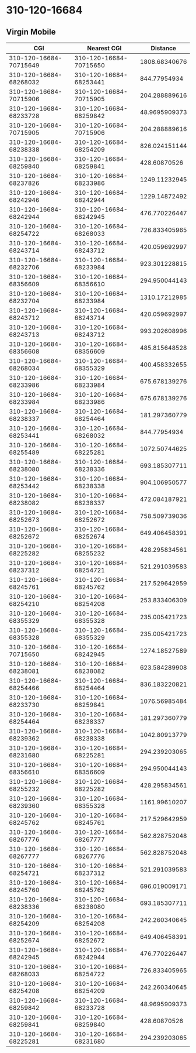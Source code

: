 # 310-120-16684
## Virgin Mobile


| CGI | Nearest CGI | Distance |
|-----|-------------|----------|
| 310-120-16684-70715649 | 310-120-16684-70715650 | 1808.68340676 |
| 310-120-16684-68268032 | 310-120-16684-68253441 | 844.77954934 |
| 310-120-16684-70715906 | 310-120-16684-70715905 | 204.288889616 |
| 310-120-16684-68233728 | 310-120-16684-68259842 | 48.9695909373 |
| 310-120-16684-70715905 | 310-120-16684-70715906 | 204.288889616 |
| 310-120-16684-68238338 | 310-120-16684-68254209 | 826.024151144 |
| 310-120-16684-68259840 | 310-120-16684-68259841 | 428.60870526 |
| 310-120-16684-68237826 | 310-120-16684-68233986 | 1249.11232945 |
| 310-120-16684-68242946 | 310-120-16684-68242944 | 1229.14872492 |
| 310-120-16684-68242944 | 310-120-16684-68242945 | 476.770226447 |
| 310-120-16684-68254722 | 310-120-16684-68268033 | 726.833405965 |
| 310-120-16684-68243714 | 310-120-16684-68243712 | 420.059692997 |
| 310-120-16684-68232706 | 310-120-16684-68233984 | 923.301228815 |
| 310-120-16684-68356609 | 310-120-16684-68356610 | 294.950044143 |
| 310-120-16684-68232704 | 310-120-16684-68233984 | 1310.17212985 |
| 310-120-16684-68243712 | 310-120-16684-68243714 | 420.059692997 |
| 310-120-16684-68243713 | 310-120-16684-68243712 | 993.202608996 |
| 310-120-16684-68356608 | 310-120-16684-68356609 | 485.815648528 |
| 310-120-16684-68268034 | 310-120-16684-68355329 | 400.458332655 |
| 310-120-16684-68233986 | 310-120-16684-68233984 | 675.678139276 |
| 310-120-16684-68233984 | 310-120-16684-68233986 | 675.678139276 |
| 310-120-16684-68238337 | 310-120-16684-68254464 | 181.297360779 |
| 310-120-16684-68253441 | 310-120-16684-68268032 | 844.77954934 |
| 310-120-16684-68255489 | 310-120-16684-68225281 | 1072.50744625 |
| 310-120-16684-68238080 | 310-120-16684-68238336 | 693.185307711 |
| 310-120-16684-68253442 | 310-120-16684-68238338 | 904.106950577 |
| 310-120-16684-68238082 | 310-120-16684-68238337 | 472.084187921 |
| 310-120-16684-68252673 | 310-120-16684-68252672 | 758.509739036 |
| 310-120-16684-68252672 | 310-120-16684-68252674 | 649.406458391 |
| 310-120-16684-68225282 | 310-120-16684-68255232 | 428.295834561 |
| 310-120-16684-68237312 | 310-120-16684-68254721 | 521.291039583 |
| 310-120-16684-68245761 | 310-120-16684-68245762 | 217.529642959 |
| 310-120-16684-68254210 | 310-120-16684-68254208 | 253.833406309 |
| 310-120-16684-68355329 | 310-120-16684-68355328 | 235.005421723 |
| 310-120-16684-68355328 | 310-120-16684-68355329 | 235.005421723 |
| 310-120-16684-70715650 | 310-120-16684-68242945 | 1274.18527589 |
| 310-120-16684-68238081 | 310-120-16684-68238082 | 623.584289908 |
| 310-120-16684-68254466 | 310-120-16684-68254464 | 836.183220821 |
| 310-120-16684-68233730 | 310-120-16684-68259841 | 1076.56985484 |
| 310-120-16684-68254464 | 310-120-16684-68238337 | 181.297360779 |
| 310-120-16684-68239362 | 310-120-16684-68238338 | 1042.80913779 |
| 310-120-16684-68231680 | 310-120-16684-68225281 | 294.239203065 |
| 310-120-16684-68356610 | 310-120-16684-68356609 | 294.950044143 |
| 310-120-16684-68255232 | 310-120-16684-68225282 | 428.295834561 |
| 310-120-16684-68239360 | 310-120-16684-68355328 | 1161.99610207 |
| 310-120-16684-68245762 | 310-120-16684-68245761 | 217.529642959 |
| 310-120-16684-68267776 | 310-120-16684-68267777 | 562.828752048 |
| 310-120-16684-68267777 | 310-120-16684-68267776 | 562.828752048 |
| 310-120-16684-68254721 | 310-120-16684-68237312 | 521.291039583 |
| 310-120-16684-68245760 | 310-120-16684-68245762 | 696.019009171 |
| 310-120-16684-68238336 | 310-120-16684-68238080 | 693.185307711 |
| 310-120-16684-68254209 | 310-120-16684-68254208 | 242.260340645 |
| 310-120-16684-68252674 | 310-120-16684-68252672 | 649.406458391 |
| 310-120-16684-68242945 | 310-120-16684-68242944 | 476.770226447 |
| 310-120-16684-68268033 | 310-120-16684-68254722 | 726.833405965 |
| 310-120-16684-68254208 | 310-120-16684-68254209 | 242.260340645 |
| 310-120-16684-68259842 | 310-120-16684-68233728 | 48.9695909373 |
| 310-120-16684-68259841 | 310-120-16684-68259840 | 428.60870526 |
| 310-120-16684-68225281 | 310-120-16684-68231680 | 294.239203065 |
